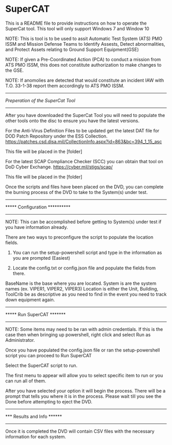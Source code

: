 # SuperCAT
This is a README file to provide instructions on how to operate the SuperCat tool.  This tool will only support Windows 7 and Window 10

NOTE:  This is tool is to be used to assit Automatic Test System (ATS) PMO ISSM and Mission Defense Teams to Identify Assests, Detect abnormalities, and Protect Assets relating to Ground Support Equipment(GSE) 

NOTE:  If given a Pre-Coordinated Action (PCA) to conduct a mission from ATS PMO ISSM, this does not constitute authorization to make changes to the GSE.  

NOTE:  If anomolies are detected that would constitute an incident IAW with T.O. 33-1-38 report them accordingly to ATS PMO ISSM.



**********************************
*Preperation of the SuperCat Tool*
**********************************

After you have downloaded the SuperCat Tool you will need to populate the other tools onto the disc to ensure you have the latest versions.

For the Anti-Virus Definition Files to be updated get the latest DAT file for DOD Patch Repository under the ESS Collection. https://patches.csd.disa.mil/CollectionInfo.aspx?id=863&bc=394_1_15_asc

This file will be placed in the [folder] 

For the latest SCAP Compliance Checker (SCC) you can obtain that tool on DoD Cyber Exchange.  https://cyber.mil/stigs/scap/

This file will be placed in the [folder]

Once the scripts and files have been placed on the DVD, you can complete the burning process of the DVD to take to the System(s) under test.


*********************************
*****  Configuration   **********
*********************************

NOTE:  This can be accomplished before getting to System(s) under test if you have information already.

There are two ways to preconfigure the script to populate the location fields.

1.  You can run the setup-powershell script and type in the information as you are prompted (Easiest)

2. Locate the config.txt or config.json file and populate the fields from there.

BaseName is the base where you are located.
System is are the system names (ex. VIPER1, VIPER2, VIPER3)
Location is either the Unit, Building, ToolCrib be as descriptive as you need to find in the event you need to track down equipment again.



***********************************
*****    Run SuperCAT       *******
***********************************

NOTE:  Some items may need to be ran with admin credentials.  If this is the case then when bringing up powershell, right click and select Run as Administrator.

Once you have populated the config.json file or ran the setup-powershell script you can proceed to Run SuperCAT

Select the SuperCAT script to run.

The first menu to appear will allow you to select specific item to run or you can run all of them.

After you have selected your option it will begin the process.  There will be a prompt that tells you where it is in the process.  Please wait till you see the Done before attempting to eject the DVD.



************************************
***    Results and Info       ******
************************************

Once it is completed the DVD will contain CSV files with the necessary information for each system.








